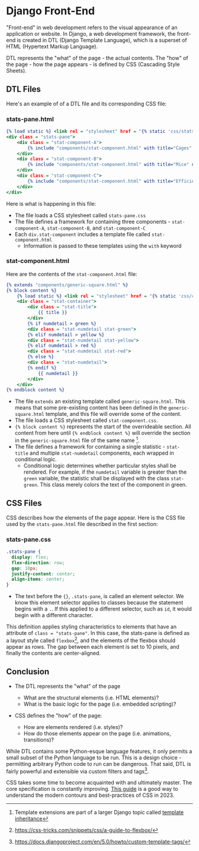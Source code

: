 # Django Front-End

"Front-end" in web development refers to the visual appearance of an application or website. In Django, a web development framework, the front-end is created in DTL (Django Template Language), which is a superset of HTML (Hypertext Markup Language).

<span class = "definition" data-def = "Django Template Language">DTL</span> represents the "what" of the page - the actual contents. The "how" of the page - how the page appears - is defined by CSS (Cascading Style Sheets).  

## <span class = "definition" data-def = "Django Template Language">DTL</span> Files

Here's an example of of a <span class = "definition" data-def = "Django Template Language">DTL</span> file and its corresponding <span class = "definition" data-def = "Cascading Style Sheets">CSS</span> file:


### stats-pane.html

```djangotemplate
{% load static %} <link rel = "stylesheet" href = "{% static 'css/stats-pane.css' %}">
<div class = "stats-pane">
    <div class = "stat-component-A">
        {% include "components/stat-component.html" with title="Cages" numdetail=stats.cage_count %}
    </div>
    <div class = "stat-component-B">
        {% include "components/stat-component.html" with title="Mice" numdetail=stats.mice_count %}
    </div>
    <div class = "stat-component-C">
        {% include "components/stat-component.html" with title="Efficiency Index" numdetail=stats.efficiency green=9 yellow=4 red=0 %}
    </div>
</div>
```

Here is what is happening in this file:  

- The file loads a <span class = "definition" data-def = "Cascading Style Sheets">CSS</span> stylesheet called `stats-pane.css`
- The file defines a framework for containing three components - `stat-component-A`, `stat-component-B`, and `stat-component-C`  
- Each `div.stat-component` includes a template file called `stat-component.html`
  - Information is passed to these templates using the `with` keyword  
  
### stat-component.html 

Here are the contents of the `stat-component.html` file:

```djangotemplate
{% extends "components/generic-square.html" %}
{% block content %}
    {% load static %} <link rel = "stylesheet" href = "{% static 'css/components/stat-component.css' %}">
    <div class = "stat-container">
        <div class = "stat-title">
            {{ title }}
        </div>
        {% if numdetail > green %}
        <div class = "stat-numdetail stat-green">
        {% elif numdetail > yellow %}
        <div class = "stat-numdetail stat-yellow">
        {% elif numdetail > red %}
        <div class = "stat-numdetail stat-red">
        {% else %}
        <div class = "stat-numdetail">
        {% endif %}
            {{ numdetail }}
        </div>
    </div>
{% endblock content %}
```

- The file `extends` an existing template called `generic-square.html`. This means that some pre-existing content has been defined in the `generic-square.html` template, and this file will override some of the content.
- The file loads a <span class = "definition" data-def = "Cascading Style Sheets">CSS</span> stylesheet called `stat-component.css`.
- `{% block content %}` represents the start of the overrideable section. All content from here until `{% endblock content %}` will override the section in the `generic-square.html` file of the same name [^dtl-extends].
- The file defines a framework for containing a single statistic - `stat-title` and multiple `stat-numdetail` components, each wrapped in conditional logic.
  - Conditional logic determines whether particular styles shall be rendered. For example, if the `numdetail` variable is greater than the `green` variable, the statistic shall be displayed with the class `stat-green`. This class merely colors the text of the component in green.

## <span class = "definition" data-def = "Cascading Style Sheets">CSS</span> Files

<span class = "definition" data-def = "Cascading Style Sheets">CSS</span> describes how the elements of the page appear. Here is the <span class = "definition" data-def = "Cascading Style Sheets">CSS</span> file used by the `stats-pane.html` file described in the first section:

### stats-pane.css

```css
.stats-pane {
  display: flex;
  flex-direction: row;
  gap: 10px;
  justify-content: center;
  align-items: center;
}
```

- The text before the `{}`, `.stats-pane`, is called an element selector. We know this element selector applies to classes because the statement begins with a `.`. If this applied to a different selector, such as `id`, it would begin with a different character.

This definition applies styling characteristics to elements that have an attribute of `class = "stats-pane"`. In this case, the stats-pane is defined as a layout style called `flexbox`[^flexbox], and the elements of the flexbox should appear as rows. The gap between each element is set to 10 pixels, and finally the contents are center-aligned.

## Conclusion  

- The <span class = "definition" data-def = "Django Template Language">DTL</span> represents the "what" of the page
  - What are the structural elements (i.e. HTML elements)?
  - What is the basic logic for the page (i.e. embedded scripting)?

- CSS defines the "how" of the page:
  - How are elements rendered (i.e. styles)?
  - How do those elements appear on the page (i.e. animations, transitions)?

While <span class = "definition" data-def = "Django Template Language">DTL</span> contains some Python-esque language features, it only permits a small subset of the Python language to be run. This is a design choice - permitting arbitrary Python code to run can be dangerous. That said, DTL is fairly powerful and extensible via custom filters and tags[^custom-tags]. 

<span class = "definition" data-def = "Cascading Style Sheets">CSS</span> takes some time to become acquainted with and ultimately master. The core specification is constantly improving. [This guide](https://web.dev/learn/css) is a good way to understand the modern contours and best-practices of <span class = "definition" data-def = "Cascading Style Sheets">CSS</span> in 2023.


[^dtl-extends]: Template extensions are part of a larger Django topic called [template inheritance](https://docs.djangoproject.com/en/5.0/ref/templates/language/#id1)  

[^flexbox]: https://css-tricks.com/snippets/css/a-guide-to-flexbox/

[^custom-tags]: https://docs.djangoproject.com/en/5.0/howto/custom-template-tags/